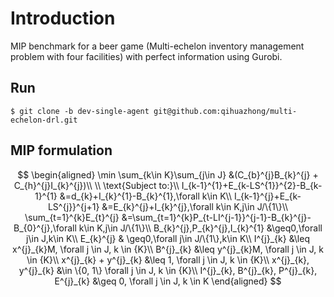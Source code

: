 # Introduction

MIP benchmark for a beer game (Multi-echelon inventory management problem with four facilities) with perfect information using Gurobi.

## Run

```shell
$ git clone -b dev-single-agent git@github.com:qihuazhong/multi-echelon-drl.git 
```

## MIP formulation

$$
\begin{aligned}
\min \sum_{k\in K}\sum_{j\in J} &(C_{b}^{j}B_{k}^{j} + C_{h}^{j}I_{k}^{j})\\ \\
\text{Subject to:}\\
I_{k-1}^{1}+E_{k-LS^{1}}^{2}-B_{k-1}^{1} &=d_{k}+I_{k}^{1}-B_{k}^{1},\forall k\in K\\
I_{k-1}^{j}+E_{k-LS^{j}}^{j+1} &=E_{k}^{j}+I_{k}^{j},\forall k\in K,j\in J/\{1\}\\
\sum_{t=1}^{k}E_{t}^{j} &=\sum_{t=1}^{k}P_{t-LI^{j-1}}^{j-1}-B_{k}^{j}-B_{0}^{j},\forall k\in K,j\in J/\{1\}\\
B_{k}^{j},P_{k}^{j},I_{k}^{1} &\geq0,\forall j\in J,k\in K\\
E_{k}^{j} & \geq0,\forall j\in J/\{1\},k\in K\\
I^{j}_{k} &\leq x^{j}_{k}M, \forall j \in J, k \in {K}\\
B^{j}_{k} &\leq y^{j}_{k}M, \forall j \in J, k \in {K}\\
x^{j}_{k} + y^{j}_{k} &\leq 1, \forall j \in J, k \in {K}\\
x^{j}_{k}, y^{j}_{k} &\in \{0, 1\} \forall j \in J, k \in {K}\\
I^{j}_{k}, B^{j}_{k}, P^{j}_{k}, E^{j}_{k} &\geq 0, \forall j \in J, k \in K
\end{aligned}
$$
